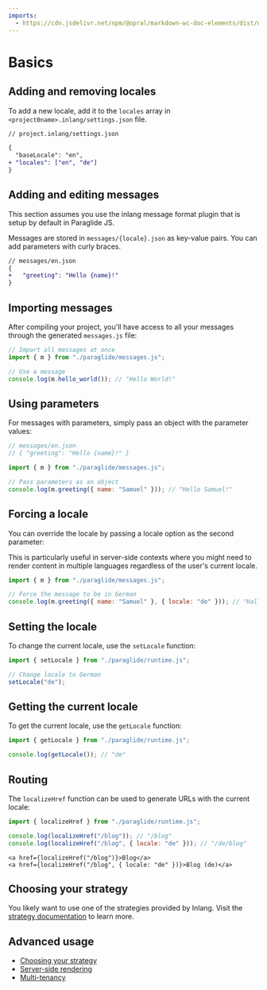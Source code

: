 ```yaml
---
imports: 
  - https://cdn.jsdelivr.net/npm/@opral/markdown-wc-doc-elements/dist/doc-callout.js
---
```


# Basics

## Adding and removing locales 

To add a new locale, add it to the `locales` array in `<project0name>.inlang/settings.json` file.

```diff
// project.inlang/settings.json

{
  "baseLocale": "en",
+ "locales": ["en", "de"]
}
```

## Adding and editing messages

<doc-callout type="info">
  This section assumes you use the inlang message format plugin that is setup by default in Paraglide JS. 
</doc-callout>

Messages are stored in `messages/{locale}.json` as key-value pairs. You can add parameters with curly braces.

```diff
// messages/en.json
{
+ 	"greeting": "Hello {name}!"
}
```

## Importing messages

After compiling your project, you'll have access to all your messages through the generated `messages.js` file:

```js
// Import all messages at once
import { m } from "./paraglide/messages.js";

// Use a message
console.log(m.hello_world()); // "Hello World!"
```

## Using parameters 

For messages with parameters, simply pass an object with the parameter values:

```js
// messages/en.json
// { "greeting": "Hello {name}!" }

import { m } from "./paraglide/messages.js";

// Pass parameters as an object
console.log(m.greeting({ name: "Samuel" })); // "Hello Samuel!"
```

## Forcing a locale

You can override the locale by passing a locale option as the second parameter:

<doc-callout type="tip">
  This is particularly useful in server-side contexts where you might need to render content in multiple languages regardless of the user's current locale.
</doc-callout>

```js
import { m } from "./paraglide/messages.js";

// Force the message to be in German
console.log(m.greeting({ name: "Samuel" }, { locale: "de" })); // "Hallo Samuel!"
```

## Setting the locale

To change the current locale, use the `setLocale` function:

```js
import { setLocale } from "./paraglide/runtime.js";

// Change locale to German
setLocale("de");
```

## Getting the current locale

To get the current locale, use the `getLocale` function:

```js
import { getLocale } from "./paraglide/runtime.js";

console.log(getLocale()); // "de"
```

## Routing

The `localizeHref` function can be used to generate URLs with the current locale:

```js
import { localizeHref } from "./paraglide/runtime.js";

console.log(localizeHref("/blog")); // "/blog"
console.log(localizeHref("/blog", { locale: "de" })); // "/de/blog"
```

```tsx
<a href={localizeHref("/blog")}>Blog</a>
<a href={localizeHref("/blog", { locale: "de" })}>Blog (de)</a>
```

## Choosing your strategy

You likely want to use one of the strategies provided by Inlang. Visit the [strategy documentation](./strategy.md) to learn more.

## Advanced usage 

- [Choosing your strategy](/m/gerre34r/library-inlang-paraglideJs/strategy)
- [Server-side rendering](/m/gerre34r/library-inlang-paraglideJs/server-side-rendering)
- [Multi-tenancy](/m/gerre34r/library-inlang-paraglideJs/multi-tenancy)
